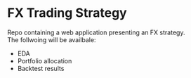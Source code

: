 <h1>FX Trading Strategy </h1>
Repo containing a web application presenting an FX strategy.<br/>
The follwoing will be availbale:
<ul>
<li>EDA</li>
<li>Portfolio allocation</li>
<li>Backtest results</li>
</ul>

